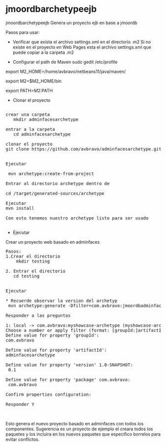 # jmoordbarchetypeejb
jmoordbarchetypeejb Genera un proyecto ejb en base a jmoordb

Pasos para usar:

* Verificar que exista el archivo settings.xml en el directorio .m2
  Si no existe en el proyecto en Web Pages esta el archivo settings.xml 
  que puede copiar a la carpeta .m2

* Configurar el path de Maven
sudo gedit /etc/profile

export M2_HOME=/home/avbravo/netbeans11/java/maven/

export M2=$M2_HOME/bin

export PATH=$M2:$PATH 



* Clonar el proyecto
<pre>

crear una carpeta
   mkdir adminfacesarchetype

entrar a la carpeta
   cd adminfacesarchetype

clonar el proyecto
git clone https://github.com/avbravo/adminfacesarchetype.git


Ejecutar

 mvn archetype:create-from-project

Entrar al directorio archetype dentro de

cd /target/generated-sources/archetype 

Ejecutar 
mvn install

Con esto tenemos nuestro archetype listo para ser usado

</pre>

* Ejecutar



Crear un proyecto web basado en adminfaces
<pre>
Pasos:
1.Crear el directorio
    mkdir testing

2. Entrar el directorio
   cd testing
   

Ejecutar

* Recuerde observar la version del archetyp
 mvn archetype:generate -Dfilter=com.avbravo:jmoordbadminfaces-archetype -DarchetypeVersion=0.1

Responder a las preguntas

1: local -> com.avbravo:myshowcase-archetype (myshowcase-archetype)
Choose a number or apply filter (format: [groupId:]artifactId, case sensitive contains): : 1
Define value for property 'groupId': 
com.avbravo               
                         
Define value for property 'artifactId': 
adminfacesarchetype

Define value for property 'version' 1.0-SNAPSHOT: 
 0.1

Define value for property 'package' com.avbravo: 
 com.avbravo

Confirm properties configuration:

Responder Y 


</pre>

Esto genera el nuevo proyecto basado en adminfaces con todos los componentes. Sugerencia es un proyecto de ejemplo
el creara todos los paquetes y los incluira en los nuevos paquetes que especifico 
borrelos para evitar conflictos.


